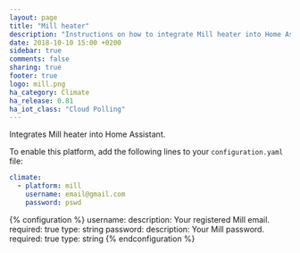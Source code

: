 ```yaml
---
layout: page
title: "Mill heater"
description: "Instructions on how to integrate Mill heater into Home Assistant."
date: 2018-10-10 15:00 +0200
sidebar: true
comments: false
sharing: true
footer: true
logo: mill.png
ha_category: Climate
ha_release: 0.81
ha_iot_class: "Cloud Polling"
---
```


Integrates Mill heater into Home Assistant.


To enable this platform, add the following lines to your `configuration.yaml` file:

```yaml
climate:
  - platform: mill
    username: email@gmail.com
    password: pswd
```

{% configuration %}
username:
  description: Your registered Mill email.
  required: true
  type: string
password:
  description: Your Mill password.
  required: true
  type: string 
{% endconfiguration %}
